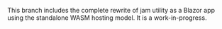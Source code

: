 This branch includes the complete rewrite of jam utility as a Blazor app using the standalone WASM hosting model. It is a work-in-progress. 
